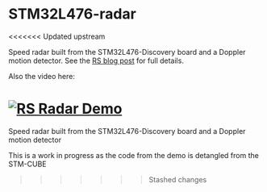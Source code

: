 # STM32L476-radar
<<<<<<< Updated upstream

Speed radar built from the STM32L476-Discovery board and a Doppler motion detector. See the [RS blog post](http://www.rs-online.com/designspark/electronics/eng/blog/creating-a-radar-speed-detector-with-a-stm32l476-discovery-board) for full details.

Also the video here:

[![RS Radar Demo](http://img.youtube.com/vi/9FD0xbba3FA/0.jpg)](http://www.youtube.com/watch?v=9FD0xbba3FA)
=======
Speed radar built from the STM32L476-Discovery board and a Doppler motion detector

This is a work in progress as the code from the demo is detangled from the STM-CUBE

>>>>>>> Stashed changes
